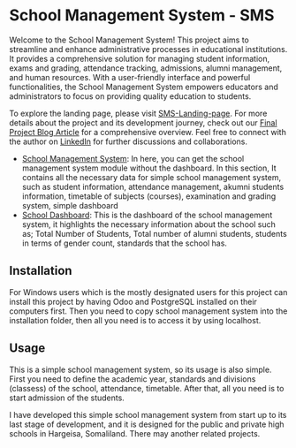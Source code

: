 # School Management System - SMS
Welcome to the School Management System! This project aims to streamline and enhance administrative processes in educational institutions. It provides a comprehensive solution for managing student information, exams and grading, attendance tracking, admissions, alumni management, and human resources. With a user-friendly interface and powerful functionalities, the School Management System empowers educators and administrators to focus on providing quality education to students.

To explore the landing page, please visit [SMS-Landing-page](https://ahmedshukr.github.io/SMS-landing-page/). For more details about the project and its development journey, check out our [Final Project Blog Article](https://www.linkedin.com/pulse/simple-school-management-system-ahmed-muhumed/?published=t) for a comprehensive overview. Feel free to connect with the author on [LinkedIn](https://www.linkedin.com/in/ahmed-muhumed/) for further discussions and collaborations.

* [School Management System](./om_school): In here, you can get the school management system module without the dashboard. In this section, It contains all the necessary data for simple school management system, such as student information, attendance management, akumni students information, timetable of subjects (courses), examination and grading system, simple dashboard
* [School Dashboard](./custom_dashboard): This is the dashboard of the school management system, it highlights the necessary information about the school such as; Total Number of Students, Total number of alumni students, students in terms of gender count, standards that the school has.

## Installation
For Windows users which is the mostly designated users for this project can install this project by having Odoo and PostgreSQL installed on their computers first. Then you need to copy school management system into the installation folder, then all you need is to access it by using localhost.

## Usage
This is a simple school management system, so its usage is also simple. First you need to define the academic year, standards and divisions (classess) of the school, attendance, timetable. After that, all you need is to start admission of the students.

I have developed this simple school management system from start up to its last stage of development, and it is designed for the public and private high schools in Hargeisa, Somaliland. There may another related projects. 
